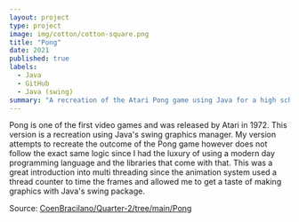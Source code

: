 ```yaml
---
layout: project
type: project
image: img/cotton/cotton-square.png
title: "Pong"
date: 2021
published: true
labels:
  - Java
  - GitHub
  - Java (swing)
summary: "A recreation of the Atari Pong game using Java for a high school coding class"
---
```

Pong is one of the first video games and was released by Atari in 1972. This version is a recreation using Java's swing graphics manager. My version attempts to recreate the outcome of the Pong game however does not follow the exact same logic since I had the luxury of using a modern day programming language and the libraries that come with that. This was a great introduction into multi threading since the animation system used a thread counter to time the frames and allowed me to get a taste of making graphics with Java's swing package.  


Source: <a href="https://github.com/CoenBracilano/Quarter-2/tree/main/Pong"><i class="large github icon "></i>CoenBracilano/Quarter-2/tree/main/Pong</a>
